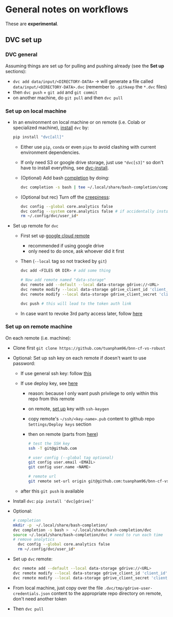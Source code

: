 # General notes on workflows

These are **experimental**.

## DVC set up

### DVC general

Assuming things are set up for pulling and pushing already (see the **Set up** sections):

- `dvc add data/input/<DIRECTORY-DATA>` -> will generate a file called `data/input/<DIRECTORY-DATA>.dvc` (remember to `.gitkeep` the `*.dvc` files)
- then `dvc push` + `git add` and `git commit`
- on another machine, do `git pull` and then `dvc pull`

### Set up on local machine

- In an environment on local machine or on remote (i.e. Colab or specialized machine), [install][dvc-install] `dvc` by:

  ``` bash
  pip install "dvc[all]"
  ```

  - Either use `pip`, `conda` or even `pipx` to avoid clashing with current environment dependencies.
  - If only need S3 or google drive storage, just use `"dvc[s3]"` so don't have to install everything, see [dvc-install].
  - (Optional) Add bash [completion][dvc-completion] by doing:

    ``` bash
    dvc completion -s bash | tee ~/.local/share/bash-completion/completions/dvc
    ```

  - (Optional but rec) Turn off the [creepiness][dvc-analytics]:

    ``` bash
    dvc config --global core.analytics false
    dvc config --system core.analytics false # if accidentally install with sudo
    rm ~/.config/dvc/user_id*
    ```

- Set up remote for `dvc`
  - First set up [google cloud remote](https://dvc.org/doc/user-guide/setup-google-drive-remote#using-a-custom-google-cloud-project-recommended)
    - recommended if using google drive
    - only need to do once, ask whoever did it first
  - Then (`--local` tag so not tracked by `git`)

    ``` bash
    dvc add <FILES OR DIR> # add some thing

    # Now add remote named "data-storage"
    dvc remote add --default --local data-storage gdrive://<URL>
    dvc remote modify --local data-storage gdrive_client_id 'client_id'
    dvc remote modify --local data-storage gdrive_client_secret 'client_secret'

    dvc push # this will lead to the token auth link
    ```

  - In case want to revoke 3rd party access later, follow [here]( https://support.google.com/accounts/answer/3466521?hl=en)

### Set up on remote machine

On each remote (i.e. machine):

- Clone first `git clone https://github.com/tuanpham96/bnn-cf-vs-robust`
- Optional: Set up ssh key on each remote if doesn't want to use password:
  - If use general ssh key: follow [this](https://docs.github.com/en/authentication/connecting-to-github-with-ssh/adding-a-new-ssh-key-to-your-github-account)
  - If use deploy key, see [here](https://docs.github.com/en/developers/overview/managing-deploy-keys#deploy-keys)
    - reason: because I only want push privilege to only within this repo from this remote
    - on remote, [set up](https://docs.github.com/en/authentication/connecting-to-github-with-ssh/generating-a-new-ssh-key-and-adding-it-to-the-ssh-agent#generating-a-new-ssh-key) key with `ssh-keygen`
    - copy remote's `~/ssh/<key-name>.pub` content to github repo `Settings/Deploy keys` section
    - then on remote (parts from [here](https://gist.github.com/xirixiz/b6b0c6f4917ce17a90e00f9b60566278))

      ``` bash
      # test the SSH key
      ssh -T git@github.com

      # user config (--global tag optional)
      git config user.email <EMAIL>
      git config user.name <NAME>

      # remote url
      git remote set-url origin git@github.com:tuanpham96/bnn-cf-vs-robust.git
      ```

  - after this `git push` is available
- Install `dvc`: `pip install 'dvc[gdrive]'`
- Optional:

  ``` bash
  # completion
  mkdir -p  ~/.local/share/bash-completion/
  dvc completion -s bash >  ~/.local/share/bash-completion/dvc
  source ~/.local/share/bash-completion/dvc # need to run each time
  # remove analytics
    dvc config --global core.analytics false
    rm ~/.config/dvc/user_id*
  ```

- Set up `dvc` remote:

  ``` bash
  dvc remote add --default --local data-storage gdrive://<URL>
  dvc remote modify --local data-storage gdrive_client_id 'client_id'
  dvc remote modify --local data-storage gdrive_client_secret 'client_secret'
  ```

- From local machine, just copy over the file `.dvc/tmp/gdrive-user-credentials.json` content to the appropriate repo directory on remote, don't need another token
- Then `dvc pull`

[dvc-install]: https://dvc.org/doc/install/linux
[dvc-completion]: https://dvc.org/doc/install/completion
[dvc-analytics]: https://dvc.org/doc/user-guide/analytics